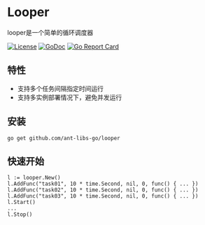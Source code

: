 # Looper

looper是一个简单的循环调度器

[![License](https://img.shields.io/:license-apache%202-blue.svg)](https://opensource.org/licenses/Apache-2.0)
[![GoDoc](https://godoc.org/github.com/ant-libs-go/looper?status.png)](http://godoc.org/github.com/ant-libs-go/looper)
[![Go Report Card](https://goreportcard.com/badge/github.com/ant-libs-go/looper)](https://goreportcard.com/report/github.com/ant-libs-go/looper)

## 特性

* 支持多个任务间隔指定时间运行
* 支持多实例部署情况下，避免并发运行

## 安装

	go get github.com/ant-libs-go/looper

## 快速开始

```golang
l := looper.New()
l.AddFunc("task01", 10 * time.Second, nil, 0, func() { ... })
l.AddFunc("task02", 10 * time.Second, nil, 0, func() { ... })
l.AddFunc("task03", 10 * time.Second, nil, 0, func() { ... })
l.Start()
...
l.Stop()
```
